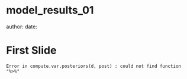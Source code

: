 model_results_01
========================================================
author: 
date: 

First Slide
========================================================







```
Error in compute.var.posteriors(d, post) : could not find function "%>%"
```

